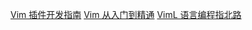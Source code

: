 [Vim 插件开发指南](https://github.com/wsdjeg/vim-plugin-dev-guide)
[Vim 从入门到精通](https://github.com/wsdjeg/vim-galore-zh_cn)
[VimL 语言编程指北路](https://github.com/lymslive/vimllearn)
